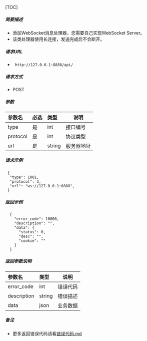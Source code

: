 

[TOC]
    
##### 简要描述

- 添加WebSocket消息处理器，您需要自己实现WebSocket Server。
- 该类处理器使用长连接，发送完成后不会断开。

##### 请求URL
- ` http://127.0.0.1:8888/api/`
  
##### 请求方式
- POST 

##### 参数

| 参数名      | 必选 | 类型     | 说明    |   
|:---------|:---|:-------|-------|   
| type     | 是  | int    | 接口编号  |   
| protocol | 是  | int    | 协议类型  |   
| url      | 是  | string | 服务器地址 |   

##### 请求示例

```
 {
  "type": 1001,
  "protocol": 3,
  "url": "ws://127.0.0.1:8888",
 }
```

##### 返回示例 

``` 
  {
    "error_code": 10000,
    "description": "",
    "data": {
      "status": 0,
      "desc": "",
      "cookie": ""
    }
  }
```

##### 返回参数说明 

| 参数名         | 类型     | 说明   |   
|:------------|:-------|------|   
| error_code  | int    | 错误代码 |   
| description | string | 错误描述 |   
| data        | json   | 业务数据 |   

##### 备注 

- 更多返回错误代码请看[错误代码.md](../错误代码.md)







